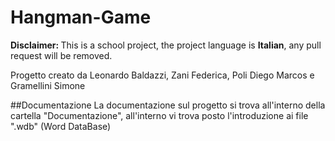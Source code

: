 # Hangman-Game
<b>Disclaimer: </b>
This is a school project, the project language is <b>Italian</b>, any pull request will be removed.

Progetto creato da Leonardo Baldazzi, Zani Federica, Poli Diego Marcos e Gramellini Simone

##Documentazione
La documentazione sul progetto si trova all'interno della cartella "Documentazione", all'interno vi trova posto l'introduzione ai file ".wdb" (Word DataBase)